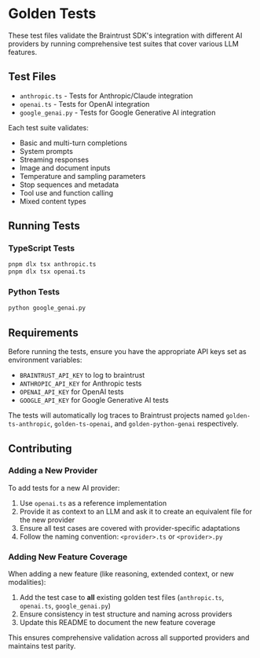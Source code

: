 # Golden Tests

These test files validate the Braintrust SDK's integration with different AI providers by running comprehensive test suites that cover various LLM features.

## Test Files

- `anthropic.ts` - Tests for Anthropic/Claude integration
- `openai.ts` - Tests for OpenAI integration
- `google_genai.py` - Tests for Google Generative AI integration

Each test suite validates:

- Basic and multi-turn completions
- System prompts
- Streaming responses
- Image and document inputs
- Temperature and sampling parameters
- Stop sequences and metadata
- Tool use and function calling
- Mixed content types

## Running Tests

### TypeScript Tests

```bash
pnpm dlx tsx anthropic.ts
pnpm dlx tsx openai.ts
```

### Python Tests

```bash
python google_genai.py
```

## Requirements

Before running the tests, ensure you have the appropriate API keys set as environment variables:

- `BRAINTRUST_API_KEY` to log to braintrust
- `ANTHROPIC_API_KEY` for Anthropic tests
- `OPENAI_API_KEY` for OpenAI tests
- `GOOGLE_API_KEY` for Google Generative AI tests

The tests will automatically log traces to Braintrust projects named `golden-ts-anthropic`, `golden-ts-openai`, and `golden-python-genai` respectively.

## Contributing

### Adding a New Provider

To add tests for a new AI provider:

1. Use `openai.ts` as a reference implementation
2. Provide it as context to an LLM and ask it to create an equivalent file for the new provider
3. Ensure all test cases are covered with provider-specific adaptations
4. Follow the naming convention: `<provider>.ts` or `<provider>.py`

### Adding New Feature Coverage

When adding a new feature (like reasoning, extended context, or new modalities):

1. Add the test case to **all** existing golden test files (`anthropic.ts`, `openai.ts`, `google_genai.py`)
2. Ensure consistency in test structure and naming across providers
3. Update this README to document the new feature coverage

This ensures comprehensive validation across all supported providers and maintains test parity.
